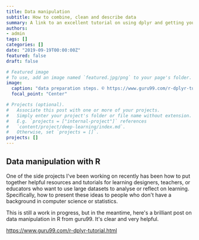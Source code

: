 ```yaml
---
title: Data manipulation
subtitle: How to combine, clean and describe data
summary: A link to an excellent tutorial on using dplyr and getting your data ready in R. 
authors:
- admin
tags: []
categories: []
date: "2019-09-19T00:00:00Z"
featured: false
draft: false

# Featured image
# To use, add an image named `featured.jpg/png` to your page's folder. 
image:
  caption: "data preparation steps. © https://www.guru99.com/r-dplyr-tutorial.html"
  focal_point: "Center"

# Projects (optional).
#   Associate this post with one or more of your projects.
#   Simply enter your project's folder or file name without extension.
#   E.g. `projects = ["internal-project"]` references 
#   `content/project/deep-learning/index.md`.
#   Otherwise, set `projects = []`.
projects: []
---
```




## Data manipulation with R
One of the side projects I've been working on recently has been how to put together helpful resources and tutorials for learning designers, teachers, or educators who want to use large datasets to analyse or reflect on learning. Specifically, how to present these ideas to people who don't have a background in computer science or statistics. 

This is still a work in progress, but in the meantime, here's a brilliant post on data manipulation in R from guru99. It's clear and very helpful. 

https://www.guru99.com/r-dplyr-tutorial.html



